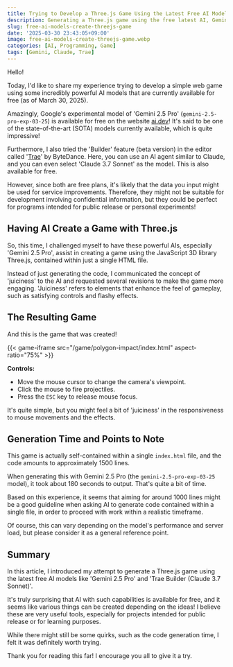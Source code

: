 ```yaml
---
title: Trying to Develop a Three.js Game Using the Latest Free AI Models Gemini 2.5 Pro and Trae Builder!
description: Generating a Three.js game using the free latest AI, Gemini 2.5 Pro and Trae Builder! Sharing the development process focusing on 'juiciness' and points to note when generating a single file.
slug: free-ai-models-create-threejs-game
date: '2025-03-30 23:43:05+09:00'
image: free-ai-models-create-threejs-game.webp
categories: [AI, Programming, Game]
tags: [Gemini, Claude, Trae]
---
```


Hello!

Today, I'd like to share my experience trying to develop a simple web game using some incredibly powerful AI models that are currently available for free (as of March 30, 2025).

Amazingly, Google's experimental model of 'Gemini 2.5 Pro' (`gemini-2.5-pro-exp-03-25`) is available for free on the website [ai.dev](https://ai.dev)! It's said to be one of the state-of-the-art (SOTA) models currently available, which is quite impressive!

Furthermore, I also tried the 'Builder' feature (beta version) in the editor called '[Trae](https://trae.ai)' by ByteDance. Here, you can use an AI agent similar to Claude, and you can even select 'Claude 3.7 Sonnet' as the model. This is also available for free.

However, since both are free plans, it's likely that the data you input might be used for service improvements. Therefore, they might not be suitable for development involving confidential information, but they could be perfect for programs intended for public release or personal experiments!

## Having AI Create a Game with Three.js

So, this time, I challenged myself to have these powerful AIs, especially 'Gemini 2.5 Pro', assist in creating a game using the JavaScript 3D library Three.js, contained within just a single HTML file.

Instead of just generating the code, I communicated the concept of 'juiciness' to the AI and requested several revisions to make the game more engaging. 'Juiciness' refers to elements that enhance the feel of gameplay, such as satisfying controls and flashy effects.

## The Resulting Game

And this is the game that was created!

{{< game-iframe src="/game/polygon-impact/index.html" aspect-ratio="75%" >}}

**Controls:**

*   Move the mouse cursor to change the camera's viewpoint.
*   Click the mouse to fire projectiles.
*   Press the `ESC` key to release mouse focus.

It's quite simple, but you might feel a bit of 'juiciness' in the responsiveness to mouse movements and the effects.

## Generation Time and Points to Note

This game is actually self-contained within a single `index.html` file, and the code amounts to approximately 1500 lines.

When generating this with Gemini 2.5 Pro (the `gemini-2.5-pro-exp-03-25` model), it took about 180 seconds to output. That's quite a bit of time.

Based on this experience, it seems that aiming for around 1000 lines might be a good guideline when asking AI to generate code contained within a single file, in order to proceed with work within a realistic timeframe.

Of course, this can vary depending on the model's performance and server load, but please consider it as a general reference point.

## Summary

In this article, I introduced my attempt to generate a Three.js game using the latest free AI models like 'Gemini 2.5 Pro' and 'Trae Builder (Claude 3.7 Sonnet)'.

It's truly surprising that AI with such capabilities is available for free, and it seems like various things can be created depending on the ideas! I believe these are very useful tools, especially for projects intended for public release or for learning purposes.

While there might still be some quirks, such as the code generation time, I felt it was definitely worth trying.

Thank you for reading this far! I encourage you all to give it a try.
